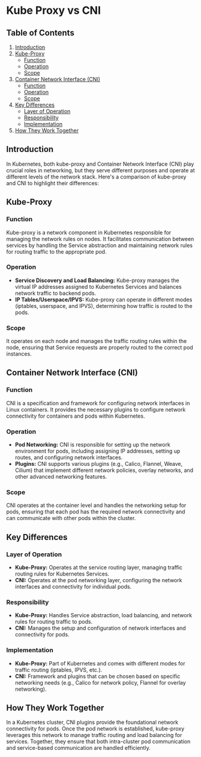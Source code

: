 # Kube Proxy vs CNI

## Table of Contents
1. [Introduction](#introduction)
2. [Kube-Proxy](#kube-proxy)
   - [Function](#function)
   - [Operation](#operation)
   - [Scope](#scope)
3. [Container Network Interface (CNI)](#container-network-interface-cni)
   - [Function](#function-1)
   - [Operation](#operation-1)
   - [Scope](#scope-1)
4. [Key Differences](#key-differences)
   - [Layer of Operation](#layer-of-operation)
   - [Responsibility](#responsibility)
   - [Implementation](#implementation)
5. [How They Work Together](#how-they-work-together)

## Introduction
In Kubernetes, both kube-proxy and Container Network Interface (CNI) play crucial roles in networking, but they serve different purposes and operate at different levels of the network stack. Here's a comparison of kube-proxy and CNI to highlight their differences:

## Kube-Proxy

### Function
Kube-proxy is a network component in Kubernetes responsible for managing the network rules on nodes. It facilitates communication between services by handling the Service abstraction and maintaining network rules for routing traffic to the appropriate pod.

### Operation
- **Service Discovery and Load Balancing:** Kube-proxy manages the virtual IP addresses assigned to Kubernetes Services and balances network traffic to backend pods.
- **IP Tables/Userspace/IPVS:** Kube-proxy can operate in different modes (iptables, userspace, and IPVS), determining how traffic is routed to the pods.

### Scope
It operates on each node and manages the traffic routing rules within the node, ensuring that Service requests are properly routed to the correct pod instances.

## Container Network Interface (CNI)

### Function
CNI is a specification and framework for configuring network interfaces in Linux containers. It provides the necessary plugins to configure network connectivity for containers and pods within Kubernetes.

### Operation
- **Pod Networking:** CNI is responsible for setting up the network environment for pods, including assigning IP addresses, setting up routes, and configuring network interfaces.
- **Plugins:** CNI supports various plugins (e.g., Calico, Flannel, Weave, Cilium) that implement different network policies, overlay networks, and other advanced networking features.

### Scope
CNI operates at the container level and handles the networking setup for pods, ensuring that each pod has the required network connectivity and can communicate with other pods within the cluster.

## Key Differences

### Layer of Operation
- **Kube-Proxy:** Operates at the service routing layer, managing traffic routing rules for Kubernetes Services.
- **CNI:** Operates at the pod networking layer, configuring the network interfaces and connectivity for individual pods.

### Responsibility
- **Kube-Proxy:** Handles Service abstraction, load balancing, and network rules for routing traffic to pods.
- **CNI:** Manages the setup and configuration of network interfaces and connectivity for pods.

### Implementation
- **Kube-Proxy:** Part of Kubernetes and comes with different modes for traffic routing (iptables, IPVS, etc.).
- **CNI:** Framework and plugins that can be chosen based on specific networking needs (e.g., Calico for network policy, Flannel for overlay networking).

## How They Work Together
In a Kubernetes cluster, CNI plugins provide the foundational network connectivity for pods. Once the pod network is established, kube-proxy leverages this network to manage traffic routing and load balancing for services. Together, they ensure that both intra-cluster pod communication and service-based communication are handled efficiently.
